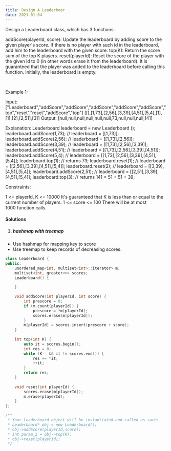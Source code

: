```yaml
---
title: Design A Leaderboar
date: 2021-01-04
---
```

Design a Leaderboard class, which has 3 functions:

addScore(playerId, score): Update the leaderboard by adding score to the given player's score. If there is no player with such id in the leaderboard, add him to the leaderboard with the given score.
top(K): Return the score sum of the top K players.
reset(playerId): Reset the score of the player with the given id to 0 (in other words erase it from the leaderboard). It is guaranteed that the player was added to the leaderboard before calling this function.
Initially, the leaderboard is empty.

 

Example 1:

Input: 
["Leaderboard","addScore","addScore","addScore","addScore","addScore","top","reset","reset","addScore","top"]
[[],[1,73],[2,56],[3,39],[4,51],[5,4],[1],[1],[2],[2,51],[3]]
Output: 
[null,null,null,null,null,null,73,null,null,null,141]

Explanation: 
Leaderboard leaderboard = new Leaderboard ();
leaderboard.addScore(1,73);   // leaderboard = [[1,73]];
leaderboard.addScore(2,56);   // leaderboard = [[1,73],[2,56]];
leaderboard.addScore(3,39);   // leaderboard = [[1,73],[2,56],[3,39]];
leaderboard.addScore(4,51);   // leaderboard = [[1,73],[2,56],[3,39],[4,51]];
leaderboard.addScore(5,4);    // leaderboard = [[1,73],[2,56],[3,39],[4,51],[5,4]];
leaderboard.top(1);           // returns 73;
leaderboard.reset(1);         // leaderboard = [[2,56],[3,39],[4,51],[5,4]];
leaderboard.reset(2);         // leaderboard = [[3,39],[4,51],[5,4]];
leaderboard.addScore(2,51);   // leaderboard = [[2,51],[3,39],[4,51],[5,4]];
leaderboard.top(3);           // returns 141 = 51 + 51 + 39;
 

Constraints:

1 <= playerId, K <= 10000
It's guaranteed that K is less than or equal to the current number of players.
1 <= score <= 100
There will be at most 1000 function calls.

#### Solutions

1. ##### hashmap with treemap

- Use hashmap for mapping key to score
- Use treemap to keep records of decreasing scores.

```cpp
class Leaderboard {
public:
    unordered_map<int, multiset<int>::iterator> m;
    multiset<int, greater<>> scores;
    Leaderboard() {

    }
    
    void addScore(int playerId, int score) {
        int prescore = 0;
        if (m.count(playerId)) {
            prescore = *m[playerId];
            scores.erase(m[playerId]);
        }
        m[playerId] = scores.insert(prescore + score);
    }
    
    int top(int K) {
        auto it = scores.begin();
        int res = 0;
        while (K-- && it != scores.end()) {
            res += *it;
            ++it;
        }
        return res;
    }
    
    void reset(int playerId) {
        scores.erase(m[playerId]);
        m.erase(playerId);
    }
};

/**
 * Your Leaderboard object will be instantiated and called as such:
 * Leaderboard* obj = new Leaderboard();
 * obj->addScore(playerId,score);
 * int param_2 = obj->top(K);
 * obj->reset(playerId);
 */
```